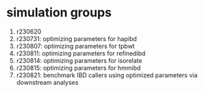 # simulation groups
1. r230620
2. r230731: optimizing parameters for hapibd
3. r230807: optimizing parameters for tpbwt
4. r230811: optimizing parameters for refinedibd
5. r230814: optimizing parameters for isorelate
6. r230815: optimizing parameters for hmmibd
7. r230821: benchmark IBD callers using optimized parameters via downstream
analyses
